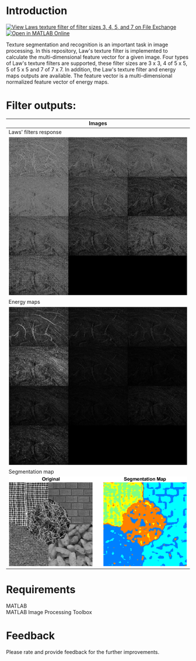 # Introduction
[![View Laws texture filter of filter sizes 3, 4, 5, and 7 on File Exchange](https://www.mathworks.com/matlabcentral/images/matlab-file-exchange.svg)](https://www.mathworks.com/matlabcentral/fileexchange/179424-laws-texture-filter-of-filter-sizes-3-4-5-and-7) [![Open in MATLAB Online](https://www.mathworks.com/images/responsive/global/open-in-matlab-online.svg)](https://matlab.mathworks.com/open/github/v1?repo=preethamam/Laws-Texture-Filter-FilterSizes-3457)

Texture segmentation and recognition is an important task in image processing. In this repository, Law's texture filter is implemented to calculate the multi-dimensional feature vector for a given image. Four types of Law's texture filters are supported, these filter sizes are 3 x 3, 4 of 5 x 5, 5 of 5 x 5 and 7 of 7 x 7. In addition, the Law's texture filter and energy maps outputs are available. The feature vector is a multi-dimensional normalized feature vector of energy maps.

# Filter outputs:
| Images |
| ------ |
| Laws' filters response | 
| ![pano_full](assets/lawsplot.png) |
| Energy maps | 
| ![pano_bbox](assets/energyplot.png) |
| Segmentation map | 
| ![pano_bbox](assets/segmap.png) |

# Requirements
MATLAB <br />
MATLAB Image Processing Toolbox <br />

# Feedback
Please rate and provide feedback for the further improvements.
